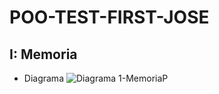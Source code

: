 # POO-TEST-FIRST-JOSE
## I: Memoria
* Diagrama
![Diagrama 1-MemoriaP](https://user-images.githubusercontent.com/78450716/110181397-b603a700-7dd9-11eb-8a7b-e68e3c5be1f7.png)
